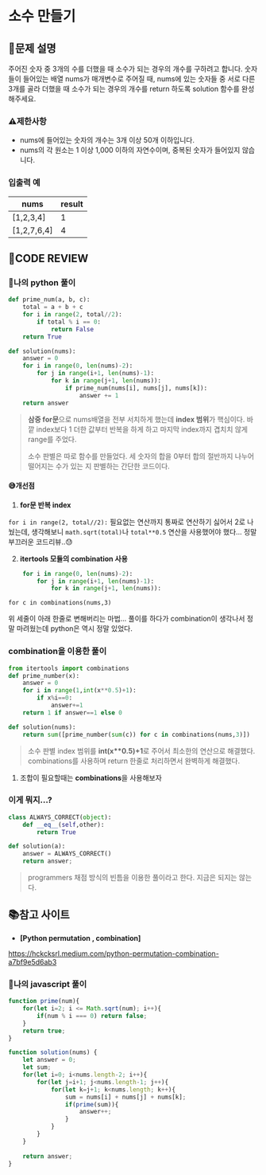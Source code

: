 # 소수 만들기

## **📝문제 설명**

주어진 숫자 중 3개의 수를 더했을 때 소수가 되는 경우의 개수를 구하려고 합니다. 숫자들이 들어있는 배열 nums가 매개변수로 주어질 때, nums에 있는 숫자들 중 서로 다른 3개를 골라 더했을 때 소수가 되는 경우의 개수를 return 하도록 solution 함수를 완성해주세요.

### **⚠제한사항**

- nums에 들어있는 숫자의 개수는 3개 이상 50개 이하입니다.
- nums의 각 원소는 1 이상 1,000 이하의 자연수이며, 중복된 숫자가 들어있지 않습니다.

### **입출력 예**

| nums        | result |
| ----------- | ------ |
| [1,2,3,4]   | 1      |
| [1,2,7,6,4] | 4      |

## **🧐CODE REVIEW**

### **🧾나의 python 풀이**

```python
def prime_num(a, b, c):
    total = a + b + c
    for i in range(2, total//2):
        if total % i == 0:
            return False
    return True

def solution(nums):
    answer = 0
    for i in range(0, len(nums)-2):
        for j in range(i+1, len(nums)-1):
            for k in range(j+1, len(nums)):
                if prime_num(nums[i], nums[j], nums[k]):
                    answer += 1
    return answer
```

> **삼중 for문**으로 nums배열을 전부 서치하게 했는데 **index 범위**가 핵심이다. 바깥 index보다 1 더한 값부터 반복을 하게 하고 마지막 index까지 겹치치 않게 range를 주었다.
> 
> 소수 판별은 따로 함수를 만들었다. 세 숫자의 합을 0부터 합의 절반까지 나누어 떨어지는 수가 있는 지 판별하는 간단한 코드이다.

#### **😅개선점**

1.  **for문 반복 index**

`for i in range(2, total//2):` 필요없는 연산까지 통짜로 연산하기 싫어서 2로 나눴는데, 생각해보니 `math.sqrt(total)`나 `total**0.5` 연산을 사용했어야 했다... 정말 부끄러운 코드리뷰..😓



2. **itertools 모듈의 combination 사용**

```python
    for i in range(0, len(nums)-2):
        for j in range(i+1, len(nums)-1):
            for k in range(j+1, len(nums)):
```

`for c in combinations(nums,3)`

위 세줄이 아래 한줄로 변해버리는 마법... 풀이를 하다가 combination이 생각나서 정말 마려웠는데 python은 역시 정말 있었다.


### **combination을 이용한 풀이**


```python
from itertools import combinations
def prime_number(x):
    answer = 0
    for i in range(1,int(x**0.5)+1):
        if x%i==0:
            answer+=1
    return 1 if answer==1 else 0

def solution(nums):
    return sum([prime_number(sum(c)) for c in combinations(nums,3)])
```

> 소수 판별 index 범위를 **int(x\*\*0.5)+1**로 주어서 최소한의 연산으로 해결했다.
> combinations를 사용하며 return 한줄로 처리하면서 완벽하게 해결했다.


1. 조합이 필요할때는 **combinations**을 사용해보자


### **이게 뭐지...?**


```python
class ALWAYS_CORRECT(object):
    def __eq__(self,other):
        return True

def solution(a):
    answer = ALWAYS_CORRECT()
    return answer;
```

> programmers 채점 방식의 빈틈을 이용한 풀이라고 한다. 지금은 되지는 않는다.


## 📚참고 사이트


- **[Python permutation , combination]**

https://hckcksrl.medium.com/python-permutation-combination-a7bf9e5d6ab3


### **🧾나의 javascript 풀이**

```javascript
function prime(num){
    for(let i=2; i <= Math.sqrt(num); i++){
        if(num % i === 0) return false;
    }
    return true;
}

function solution(nums) {
    let answer = 0;
    let sum;
    for(let i=0; i<nums.length-2; i++){
        for(let j=i+1; j<nums.length-1; j++){
            for(let k=j+1; k<nums.length; k++){
                sum = nums[i] + nums[j] + nums[k];
                if(prime(sum)){
                    answer++;
                }
            }
        }
    }
    
    return answer;
}
```